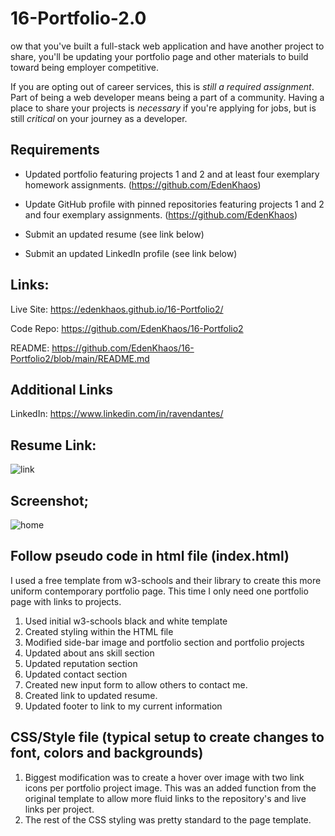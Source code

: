 # 16-Portfolio-2.0
ow that you've built a full-stack web application and have another project to share, you'll be updating your portfolio page and other materials to build toward being employer competitive.

If you are opting out of career services, this is *still a required assignment*. Part of being a web developer means being a part of a community. Having a place to share your projects is *necessary* if you're applying for jobs, but is still *critical* on your journey as a developer.

## Requirements

* Updated portfolio featuring projects 1 and 2 and at least four exemplary homework assignments. (https://github.com/EdenKhaos)

* Update GitHub profile with pinned repositories featuring projects 1 and 2 and four exemplary assignments. (https://github.com/EdenKhaos)

* Submit an updated resume (see link below)

* Submit an updated LinkedIn profile (see link below)

## Links:

Live Site: 
     https://edenkhaos.github.io/16-Portfolio2/
   
Code Repo: 
     https://github.com/EdenKhaos/16-Portfolio2
  
README:
     https://github.com/EdenKhaos/16-Portfolio2/blob/main/README.md


## Additional Links

LinkedIn:
    https://www.linkedin.com/in/ravendantes/

## Resume Link: 
![link](https://drive.google.com/file/d/1_PPCD79WoTThKe_K5aL6GPwk97wzwSBU/view?usp=sharing)

## Screenshot;
![home](https://github.com/EdenKhaos/16-Portfolio2/blob/main/assets/images/screenshot.JPG)

## Follow pseudo code in html file (index.html)
I used a free template from w3-schools and their library to create this more uniform contemporary portfolio page. This time I only need one portfolio page with links to projects. 

1. Used initial w3-schools black and white template
2. Created styling within the HTML file
3. Modified side-bar image and portfolio section and portfolio projects
4. Updated about ans skill section
5. Updated reputation section
6. Updated contact section
7. Created new input form to allow others to contact me.
8. Created link to updated resume.
9. Updated footer to link to my current information

## CSS/Style file (typical setup to create changes to font, colors and backgrounds)
1. Biggest modification was to create a hover over image with two link icons per portfolio project image. This was an added function from the original template to allow more fluid links to the repository's and live links per project.
2. The rest of the CSS styling was pretty standard to the page template.